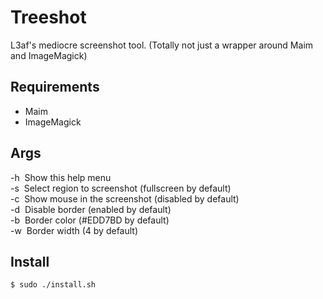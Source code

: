 # Treeshot

L3af's mediocre screenshot tool. (Totally not just a wrapper around Maim and ImageMagick)

## Requirements

- Maim
- ImageMagick

## Args
  -h  Show this help menu<br>
  -s  Select region to screenshot (fullscreen by default)<br>
  -c  Show mouse in the screenshot (disabled by default)<br>
  -d  Disable border (enabled by default)<br>
  -b  Border color (#EDD7BD by default)<br>
  -w  Border width (4 by default)<br>
  
## Install

    $ sudo ./install.sh

